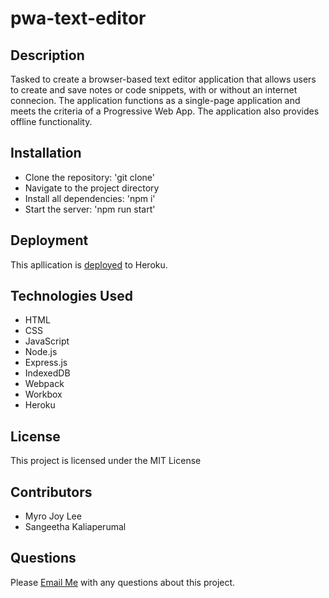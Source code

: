 # pwa-text-editor

## Description
Tasked to create a browser-based text editor application that allows users to create and save notes or code snippets, with or without an internet connecion. The application functions as a single-page application and meets the criteria of a Progressive Web App. The application also provides offline functionality.

## Installation

- Clone the repository: 'git clone'
- Navigate to the project directory
- Install all dependencies: 'npm i'
- Start the server: 'npm run start'

## Deployment

This apllication is [deployed](https://dashboard.heroku.com/apps/pwa-editor-v) to Heroku. 

## Technologies Used

- HTML
- CSS
- JavaScript
- Node.js
- Express.js
- IndexedDB
- Webpack
- Workbox
- Heroku

## License

This project is licensed under the MIT License

## Contributors

- Myro Joy Lee
- Sangeetha Kaliaperumal

## Questions

Please [Email Me](mailto:vincentv1225@gmail.com) with any questions about this project.

